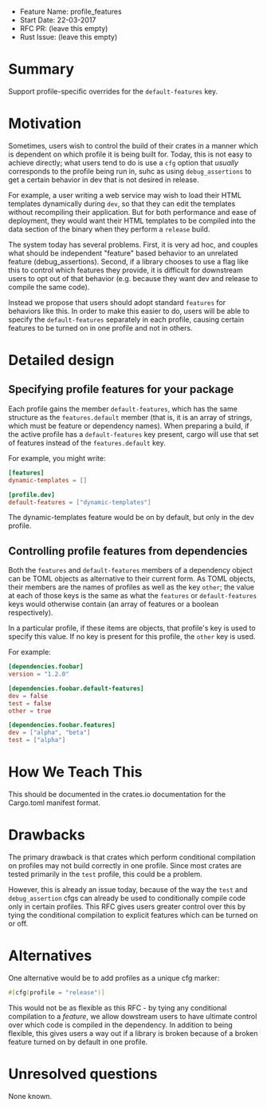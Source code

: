 - Feature Name: profile_features
- Start Date: 22-03-2017
- RFC PR: (leave this empty)
- Rust Issue: (leave this empty)

# Summary
[summary]: #summary

Support profile-specific overrides for the `default-features` key.

# Motivation
[motivation]: #motivation

Sometimes, users wish to control the build of their crates in a manner which
is dependent on which profile it is being built for. Today, this is not easy to
achieve directly; what users tend to do is use a `cfg` option that *usually*
corresponds to the profile being run in, suhc as using `debug_assertions` to
get a certain behavior in dev that is not desired in release.

For example, a user writing a web service may wish to load their HTML templates
dynamically during `dev`, so that they can edit the templates without
recompiling their application. But for both performance and ease of deployment,
they would want their HTML templates to be compiled into the data section of
the binary when they perform a `release` build.

The system today has several problems. First, it is very ad hoc, and couples
what should be independent "feature" based behavior to an unrelated feature
(debug_assertions). Second, if a library chooses to use a flag like this to
control which features they provide, it is difficult for downstream users to
opt out of that behavior (e.g. because they want dev and release to compile the
same code).

Instead we propose that users should adopt standard `features` for behaviors
like this. In order to make this easier to do, users will be able to specify
the `default-features` separately in each profile, causing certain features to
be turned on in one profile and not in others.

# Detailed design
[design]: #detailed-design

## Specifying profile features for your package

Each profile gains the member `default-features`, which has the same structure
as the `features.default` member (that is, it is an array of strings, which
must be feature or dependency names). When preparing a build, if the active
profile has a `default-features` key present, cargo will use that set of
features instead of the `features.default` key.

For example, you might write:

```toml
[features]
dynamic-templates = []

[profile.dev]
default-features = ["dynamic-templates"]
```

The dynamic-templates feature would be on by default, but only in the dev
profile.

## Controlling profile features from dependencies

Both the `features` and `default-features` members of a dependency object can
be TOML objects as alternative to their current form. As TOML objects, their
members are the names of profiles as well as the key `other`; the value at
each of those keys is the same as what the `features` or `default-features`
keys would otherwise contain (an array of features or a boolean respectively).

In a particular profile, if these items are objects, that profile's key is used
to specify this value. If no key is present for this profile, the `other` key
is used.

For example:

```toml
[dependencies.foobar]
version = "1.2.0"

[dependencies.foobar.default-features]
dev = false
test = false
other = true

[dependencies.foobar.features]
dev = ["alpha", "beta"]
test = ["alpha"]
```

# How We Teach This
[how-we-teach-this]: #how-we-teach-this

This should be documented in the crates.io documentation for the Cargo.toml
manifest format.

# Drawbacks
[drawbacks]: #drawbacks

The primary drawback is that crates which perform conditional compilation on
profiles may not build correctly in one profile. Since most crates are tested
primarily in the `test` profile, this could be a problem.

However, this is already an issue today, because of the way the `test` and
`debug_assertion` cfgs can already be used to conditionally compile code only
in certain profiles. This RFC gives users greater control over this by tying
the conditional compilation to explicit features which can be turned on or off.

# Alternatives
[alternatives]: #alternatives

One alternative would be to add profiles as a unique cfg marker:

```rust
#[cfg(profile = "release")]
```

This would not be as flexible as this RFC - by tying any conditional
compilation to a _feature_, we allow dowstream users to have ultimate control
over which code is compiled in the dependency. In addition to being flexible,
this gives users a way out if a library is broken because of a broken feature
turned on by default in one profile.

# Unresolved questions
[unresolved]: #unresolved-questions

None known.
